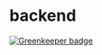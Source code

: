 # backend

[![Greenkeeper badge](https://badges.greenkeeper.io/vpapp-team/backend.svg)](https://greenkeeper.io/)